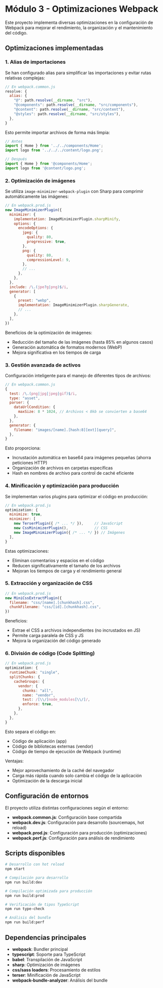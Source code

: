 # Módulo 3 - Optimizaciones Webpack

Este proyecto implementa diversas optimizaciones en la configuración de Webpack para mejorar el rendimiento, la organización y el mantenimiento del código.

## Optimizaciones implementadas

### 1. Alias de importaciones

Se han configurado alias para simplificar las importaciones y evitar rutas relativas complejas:

```javascript
// En webpack.common.js
resolve: {
  alias: {
    "@": path.resolve(__dirname, "src"),
    "@components": path.resolve(__dirname, "src/components"),
    "@content": path.resolve(__dirname, "src/content"),
    "@styles": path.resolve(__dirname, "src/styles"),
  },
}
```

Esto permite importar archivos de forma más limpia:

```javascript
// Antes
import { Home } from '../../components/Home';
import logo from '../../../content/logo.png';

// Después
import { Home } from '@components/Home';
import logo from '@content/logo.png';
```

### 2. Optimización de imágenes

Se utiliza `image-minimizer-webpack-plugin` con Sharp para comprimir automáticamente las imágenes:

```javascript
// En webpack.prod.js
new ImageMinimizerPlugin({
  minimizer: {
    implementation: ImageMinimizerPlugin.sharpMinify,
    options: {
      encodeOptions: {
        jpeg: {
          quality: 80,
          progressive: true,
        },
        png: {
          quality: 80,
          compressionLevel: 9,
        },
        // ...
      },
    },
  },
  include: /\.(jpe?g|png)$/i,
  generator: [
    {
      preset: "webp",
      implementation: ImageMinimizerPlugin.sharpGenerate,
      // ...
    },
  ],
})
```

Beneficios de la optimización de imágenes:
- Reducción del tamaño de las imágenes (hasta 85% en algunos casos)
- Generación automática de formatos modernos (WebP)
- Mejora significativa en los tiempos de carga

### 3. Gestión avanzada de activos

Configuración inteligente para el manejo de diferentes tipos de archivos:

```javascript
// En webpack.common.js
{
  test: /\.(png|jpg|jpeg|gif)$/i,
  type: "asset",
  parser: {
    dataUrlCondition: {
      maxSize: 8 * 1024, // Archivos < 8kb se convierten a base64
    },
  },
  generator: {
    filename: "images/[name].[hash:8][ext][query]",
  },
}
```

Esto proporciona:
- Incrustación automática en base64 para imágenes pequeñas (ahorra peticiones HTTP)
- Organización de archivos en carpetas específicas
- Hash en nombres de archivo para control de caché eficiente

### 4. Minificación y optimización para producción

Se implementan varios plugins para optimizar el código en producción:

```javascript
// En webpack.prod.js
optimization: {
  minimize: true,
  minimizer: [
    new TerserPlugin({ /* ... */ }),     // JavaScript
    new CssMinimizerPlugin(),            // CSS
    new ImageMinimizerPlugin({ /* ... */ }) // Imágenes
  ],
}
```

Estas optimizaciones:
- Eliminan comentarios y espacios en el código
- Reducen significativamente el tamaño de los archivos
- Mejoran los tiempos de carga y el rendimiento general

### 5. Extracción y organización de CSS

```javascript
// En webpack.prod.js
new MiniCssExtractPlugin({
  filename: "css/[name].[chunkhash].css",
  chunkFilename: "css/[id].[chunkhash].css",
})
```

Beneficios:
- Extrae el CSS a archivos independientes (no incrustados en JS)
- Permite carga paralela de CSS y JS
- Mejora la organización del código generado

### 6. División de código (Code Splitting)

```javascript
// En webpack.prod.js
optimization: {
  runtimeChunk: "single",
  splitChunks: {
    cacheGroups: {
      vendor: {
        chunks: "all",
        name: "vendor",
        test: /[\\/]node_modules[\\/]/,
        enforce: true,
      },
    },
  },
}
```

Esto separa el código en:
- Código de aplicación (app)
- Código de bibliotecas externas (vendor)
- Código de tiempo de ejecución de Webpack (runtime)

Ventajas:
- Mejor aprovechamiento de la caché del navegador
- Carga más rápida cuando solo cambia el código de la aplicación
- Optimización de la descarga inicial

## Configuración de entornos

El proyecto utiliza distintas configuraciones según el entorno:

- **webpack.common.js**: Configuración base compartida
- **webpack.dev.js**: Configuración para desarrollo (sourcemaps, hot reload)
- **webpack.prod.js**: Configuración para producción (optimizaciones)
- **webpack.perf.js**: Configuración para análisis de rendimiento

## Scripts disponibles

```bash
# Desarrollo con hot reload
npm start

# Compilación para desarrollo
npm run build:dev

# Compilación optimizada para producción
npm run build:prod

# Verificación de tipos TypeScript
npm run type-check

# Análisis del bundle
npm run build:perf
```

## Dependencias principales

- **webpack**: Bundler principal
- **typescript**: Soporte para TypeScript
- **babel**: Transpilación de JavaScript
- **sharp**: Optimización de imágenes
- **css/sass loaders**: Procesamiento de estilos
- **terser**: Minificación de JavaScript
- **webpack-bundle-analyzer**: Análisis del bundle 